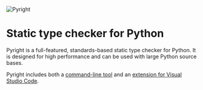 ![Pyright](img/PyrightLarge.png)

# Static type checker for Python

Pyright is a full-featured, standards-based static type checker for Python. It is designed for high performance and can be used with large Python source bases.

Pyright includes both a [command-line tool](command-line.md) and an [extension for Visual Studio Code](https://marketplace.visualstudio.com/items?itemName=ms-pyright.pyright).


